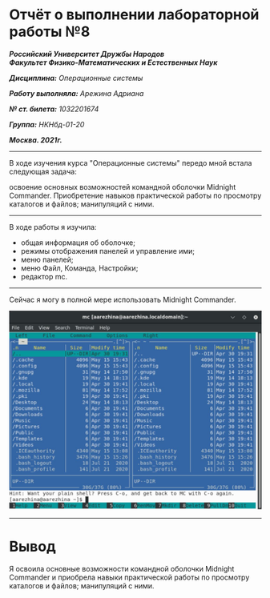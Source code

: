 # Отчёт о выполнении лабораторной работы №8

***Российский Университет Дружбы Народов***  
***Факультет Физико-Математических и Естественных Наук***

***Дисциплина:*** *Операционные системы*

***Работу выполняла:*** *Арежина Адриана*

***№ ст. билета:*** *1032201674*

***Группа:*** *НКНбд-01-20*

***Москва. 2021г.***

---

В ходе изучения курса "Операционные системы" передо мной встала следующая задача:

освоение основных возможностей командной оболочки Midnight Commander.
Приобретение навыков практической работы по просмотру каталогов и файлов; манипуляций с ними.

---

В ходе работы я изучила:
- общая информация об оболочке;
- режимы отображения панелей и управление ими;
- меню панелей;
- меню Файл, Команда, Настройки;
- редактор mc.

---

Сейчас я могу в полной мере использовать Midnight Commander.

![внешний вид mc](https://github.com/Adriana-Arezhina/Lab/blob/main/Lab08/pict/2.JPG)

---

# Вывод

Я освоила основные возможности командной оболочки Midnight Commander и приобрела навыки практической работы по просмотру каталогов и файлов; манипуляций с ними.